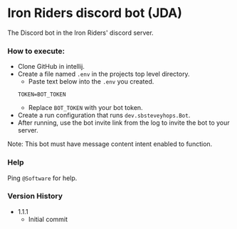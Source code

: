 # Iron Riders discord bot (JDA)
The Discord bot in the Iron Riders' discord server.

### How to execute:
* Clone GitHub in intellij.
* Create a file named `.env` in the projects top level directory.
  * Paste text below into the `.env` you created.
  ```properties
  TOKEN=BOT_TOKEN
  ```
  * Replace `BOT_TOKEN` with your bot token.
* Create a run configuration that runs `dev.sbsteveyhops.Bot`.
* After running, use the bot invite link from the log to invite the bot to your server.

Note: This bot must have message content intent enabled to function.

### Help
Ping `@Software` for help.

### Version History
* 1.1.1 
  * Initial commit